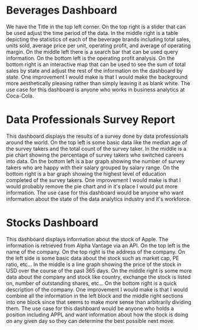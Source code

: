 # Beverages Dashboard

  We have the Title in the top left corner. On the top right is a slider that can be used adjust the time period of the data. In the middle right is a table depicting the statistics of each of the beverage
  brands including total sales, units sold, average price per unit, operating profit, and average of operating margin. On the middle left there is a search bar that can be used query information. On the
  bottom left is the operating profit analysis. On the bottom right is an interactive map that can be used to see the sum of total sales by state and adjust the rest of the information on the dashboard by
  state. One improvement I would make is that I would make the background more aesthetically pleasing rather than simply leaving it as blank white. The use case for this dashboard is anyone who works in
  business analytics at Coca-Cola.

# Data Professionals Survey Report

  This dashboard displays the results of a survey done by data professionals around the world. On the top left is some basic data like the median age of the survey takers and the total count of the survey
  taker. In the middle is a pie chart showing the percentage of survey takers who switched careers into data. On the bottom left is a bar graph showing the number of survey takers who are happy with their
  salary grouped by salary range. On the bottom right is a bar graph showing the highest level of education completed of the survey takers. One improvement I would make is that I would probably remove the
  pie chart and in it's place I would put more information. The use case for this dashboard would be anyone who want information about the state of the data analytics industry and it's workforce.

# Stocks Dashboard

  This dashboard displays information about the stock of Apple. The information is retrieved from Alpha Vantage via an API. On the top left is the name of the company. On the top right is the address of the
  company. On the left side is some basic data about the stock such as market cap, PE ratio, etc... In the middle is a line graph showing the price of the stock in USD over the course of the past 365 days.
  On the middle right is some more data about the company and stock like country, exchange the stock is listed on, number of outstanding shares, etc... On the bottom right is a quick description of the
  company. One improvement I would make is that I would combine all the information in the left block and the middle right sections into one block since that seems to make more sense than arbitrarily dividing
  them. The use case for this dashboard would be anyone who holds a position including APPL and want information about how the stock is doing on any given day so they can determine the best possible next move.
